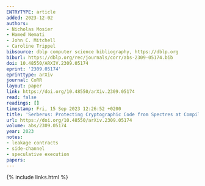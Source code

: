 ```yaml
---
ENTRYTYPE: article
added: 2023-12-02
authors:
- Nicholas Mosier
- Hamed Nemati
- John C. Mitchell
- Caroline Trippel
bibsource: dblp computer science bibliography, https://dblp.org
biburl: https://dblp.org/rec/journals/corr/abs-2309-05174.bib
doi: 10.48550/ARXIV.2309.05174
eprint: '2309.05174'
eprinttype: arXiv
journal: CoRR
layout: paper
link: https://doi.org/10.48550/arXiv.2309.05174
read: false
readings: []
timestamp: Fri, 15 Sep 2023 12:26:52 +0200
title: 'Serberus: Protecting Cryptographic Code from Spectres at Compile-Time'
url: https://doi.org/10.48550/arXiv.2309.05174
volume: abs/2309.05174
year: 2023
notes:
- leakage contracts
- side-channel
- speculative execution
papers:
---
```

{% include links.html %}
